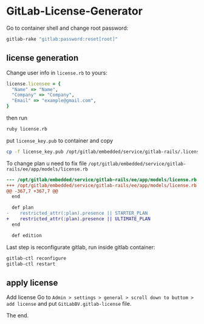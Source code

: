 # GitLab-License-Generator

Go to container shell and change root password:
```bash
gitlab-rake "gitlab:password:reset[root]"
```


## license generation

Change user info in `license.rb` to yours:

```ruby
license.licensee = {
  "Name" => "Name",
  "Company" => "Company",
  "Email" => "example@gmail.com",
}
```

then run

```bash
ruby license.rb
```

put `license_key.pub` to container and copy 

```bash
cp -f license_key.pub /opt/gitlab/embedded/service/gitlab-rails/.license_encryption_key.pub
```

To change plan u need to fix file `/opt/gitlab/embedded/service/gitlab-rails/ee/app/models/license.rb`

```diff
--- /opt/gitlab/embedded/service/gitlab-rails/ee/app/models/license.rb
+++ /opt/gitlab/embedded/service/gitlab-rails/ee/app/models/license.rb
@@ -367,7 +367,7 @@
  end

  def plan
-    restricted_attr(:plan).presence || STARTER_PLAN
+    restricted_attr(:plan).presence || ULTIMATE_PLAN
  end

  def edition
```

Last step is reconfigurate gitlab, run inside gitlab container:

```bash
gitlab-ctl reconfigure
gitlab-ctl restart
```

## apply license

Add license
Go to `Admin > settings > general > scroll down to buttom > add license` and put `GitLabBV.gitlab-license` file. 

The end.

